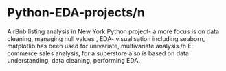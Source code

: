 # Python-EDA-projects/n
AirBnb listing analysis in New York Python project- a more focus is on data cleaning, managing null values , EDA- visualisation including seaborn, matplotlib has been used for univariate, multivariate analysis./n
E-commerce sales analysis, for a superstore also is based on data understanding, data cleaning, performing EDA.
